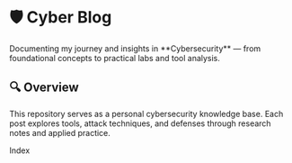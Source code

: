 <h1>🛡️ Cyber Blog</h1>
Documenting my journey and insights in **Cybersecurity** — from foundational concepts to practical labs and tool analysis.

<h2>🔍 Overview</h2>
This repository serves as a personal cybersecurity knowledge base.  
Each post explores tools, attack techniques, and defenses through research notes and applied practice.  

Index
